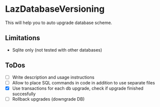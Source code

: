 # LazDatabaseVersioning

This will help you to auto upgrade database scheme.

## Limitations

- Sqlite only (not tested with other databases)

## ToDos
- [ ] Write description and usage instructions
- [ ] Allow to place SQL commands in code in addition to use separate files
- [x] Use transactions for each db upgrade, check if upgrade finished succesfully
- [ ] Rollback upgrades (downgrade DB)
